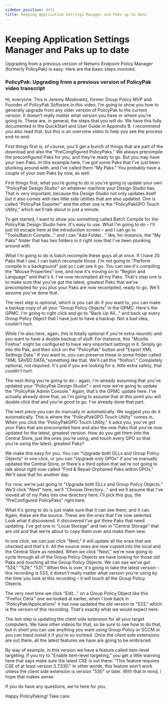 ```yaml
---
sidebar_position: 4431
title: Keeping Application Settings Manager and Paks up to date
---
```


# Keeping Application Settings Manager and Paks up to date

Upgrading from a previous version of Netwrix Endpoint Policy Manager (formerly PolicyPak) is easy. Here are the basic steps involved.

### PolicyPak: Upgrading from a previous version of PolicyPak video transcript

Hi, everyone. This is Jeremy Moskowitz, former Group Policy MVP and Founder of PolicyPak Software.In this video, I'm going to show you how to generally upgrade from any older version of PolicyPak to the current version. It doesn't really matter what version you have or where you're going to. These are, in general, the steps that you will do. We have this fully documented in the QuickStart and User Guide in Appendix B. I recommend you also read that, but this is an overview video to help you see the process end-to-end.

First things first is, of course, you'll get a bunch of things that are part of the download and also the "PreCongfigured PolicyPaks." We always precompile the preconfigured Paks for you, and they're ready to go. But you may have your own Paks. In this example here, I've got some Paks that I've just been plunking around with, and I've called them "My Paks." You probably have a couple of your own Paks by now, as well.

First things first, what you're going to do is you're going to update your own "PolicyPak Design Studio" on whatever machine your Design Studio has. That is very important, because the Design Studio not only updates itself but it also comes with two little side utilities that are also updated. One is called "PolicyPak Exporter" and the other one is the "PolicyPakGPO Touch Utility," which we'll talk about in just a minute.

To get started, I want to show you something called Batch Compile for the PolicyPak Design Studio here. It's easy to use. What I'm going to do – I'll just hit escape here at the introduction screen – and I can go to "Tools/Batch Compile…" and I can "Add Folder…" like, for instance, the "My Paks" folder that has two folders in it right now that I've been plunking around with.

What I'm going to do is batch recompile these guys all at once. If I have 20 Paks that I use, I can batch recompile those. I'm not going to "Perform compile in a background" just so I can see it go. You can see it's compiling the "Mouse Properties" one, and now it's moving on to "Region and Language" and that's it. I've now recompiled all my Paks. That's step one is to make sure that you've got the latest, greatest Paks that we've precompiled for you plus your Paks are now recompiled, ready to go. We'll assume you've done that.

The next step is optional, which is you can do if you want to, you can make a backup copy of all your "Group Policy Objects" in the GPMC. Here's the GPMC. I'm going to right click and go to "Back Up All…" and back up every Group Policy Object that I have just to have a backup. Not a bad idea, couldn't hurt.

While I'm also here, again, this is totally optional if you're extra neurotic and you want to have a double backup of stuff. For instance, this "Mozilla Firefox" might be configured to have very important settings in it. Simply go into the Pak, and then click on the "PolicyPak" button and "Export XML Settings Data." If you want to, you can preserve these in some folder called "XML SAVED DATA,"something like that. We'll call this "firefox1." Completely optional, not required. It's just if you are looking for a  little extra safety, that couldn't hurt.

The next thing you're going to do – again, I'm already assuming that you've updated your "PolicyPak Design Studio" – and now we're going to update the "PolicyPak Admin Console." Again, that's the GPMC update here. I've actually already done that, so I'm going to assume that at this point you will double click that and you're good to go. I've already done that part.

The next piece you can do manually or automatically. We suggest you do it automatically. This is where the "PolicyPakGPO Touch Utility" comes in. When you click the "PolicyPakGPO Touch Utility," it asks you, you've got your Paks that are precompiled here and also the new Paks that you've now updated for the latest, greatest version. How do you get them into the Central Store, just the ones you're using, and touch every GPO so that you're using the latest, greatest Paks?

We make this easy for you. You can "Upgrade both DLLs and Group Policy Objects" in one click, or you can "Upgrade only GPOs" if you've manually updated the Central Store, or there's a third option that we're not going to talk about right now called "Find & Repair Orphaned Paks within GPOs." We'll save that for another day.

For now, we're just going to "Upgrade both DLLs and Group Policy Objects." We'll click "Next" here, we'll "Choose Directory…" and we'll assume that I've moved all of my Paks into one directory here. I'll pick this guy, the "PreConfigured PolicyPaks" right here.

What it's going to do is just make sure that it can see them, and it can. Again, these are the source. These are the ones that I've now selected. Look what it discovered. It discovered I've got three Paks that need updating. I've got one in "Local Storage" and two in "Central Storage" that are old and that we're about to copy them over and make them new.

In one click, we can just click "Next," it will update all the ones that are checked and that's it. All the source ones are now copied into the local and the Central Store as needed. When we click "Next," we're now going to cycle through all of the Group Policy Objects we have looking for those old Paks and touching all the Group Policy Objects. We can see we've got "524," "529," "531." When this is over, it's going to take the latest version –  this recording is 533, it doesn't really matter what version you're using by the time you look at this recording – it will touch all the Group Policy Objects.

The very next time we click "Edit…" on a Group Policy Object like this "Firefox Citrix" one we looked at earlier, when I look back in "PolicyPak/Applications" it has now updated the old version to "533," which is the version of this recording. That's exactly what we would expect here.

The last step is updating the client side extension for all your target computers. We have other videos for that, so be sure to see how to do that, but in short you can use anything you want using Group Policy or SCCM or you can hand install it if you're so inclined. Once the client side extensions are out there, all the latest features we have are going to be embraced.

By way of example, in this version we have a feature called item-level targeting. If you try to "Enable item-level targeting," you get a little warning here that says make sure the latest CSE is out there: "This feature requires CSE of at least version 3.7.530." In other words, this feature won't work unless the client side extension is version "530" or later. With that in mind, I hope that makes sense.

If you do have any questions, we're here for you.

Happy PolicyPaking! Take care.